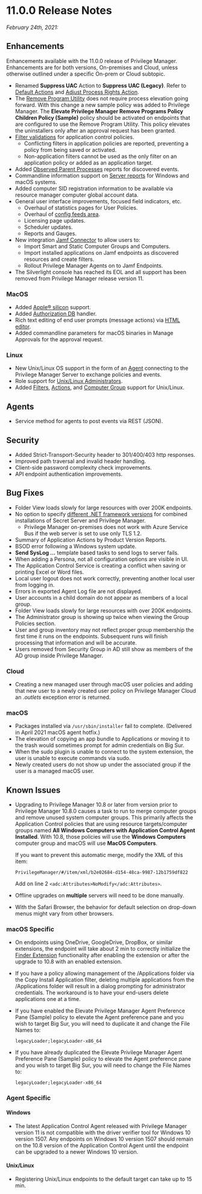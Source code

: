 [title]: # (11.0.0 Release)
[tags]: # (on-premises,cloud)
[priority]: # (30092)
# 11.0.0 Release Notes

_February 24th, 2021:_

## Enhancements

Enhancements available with the 11.0.0 release of Privilege Manager. Enhancements are for both versions, On-premises and Cloud, unless otherwise outlined under a specific On-prem or Cloud subtopic.

* Renamed __Suppress UAC__ Action to __Suppress UAC (Legacy)__. Refer to [Default Actions](../admin/actions/default-actions.md#set_environment_variable_action) and [Adjust Process Rights Action](../admin/actions/windows/unrestricted-token.md).
* The [Remove Program Utility](../how-to/maintenance/remove-programs-utility.md) does not require process elevation going forward. With this change a new sample policy was added to Privilege Manager. The __Elevate Privilege Manager Remove Programs Policy Children Policy (Sample)__ policy should be activated on endpoints that are configured to use the Remove Program Utility. This policy elevates the uninstallers only after an approval request has been granted.
* [Filter validations](../computer-groups/app-control/policies/error-conditions.md) for application control policies.
  * Conflicting filters in application policies are reported, preventing a policy from being saved or activated.
  * Non-application filters cannot be used as the only filter on an application policy or added as an application target.
* Added [Observed Parent Processes](../policy-events/drilldown.md#observed_parent_processes) reports for discovered events.
* Commandline information support on [Server reports](../policy-events/drilldown.md#events) for Windows and macOS systems.
* Added computer SID registration information to be available via resource manager computer global account data.
* General user interface improvements, focused field indicators, etc.
  * Overhaul of statistics pages for User Policies.
  * Overhaul of [config feeds area](../admin/config-feeds).
  * Licensing page updates.
  * Scheduler updates.
  * Reports and Gauges.
* New integration [Jamf Connector](../admin/config/foreign-systems/third-party/set-up-jamf.md) to allow users to:
  * Import Smart and Static Computer Groups and Computers.
  * Import installed applications on Jamf endpoints as discovered resources and create filters.
  * Rollout Privilege Manager Agents on to Jamf Endpoints.
* The Silverlight console has reached its EOL and all support has been removed from Privilege Manager release version 11.

### MacOS

* Added [Apple® silicon](../install/agents/macOS/index.md) support.
* Added [Authorization DB](../platforms/macOS/mac-kexts.md) handler.
* Rich text editing of end user prompts (message actions) via [HTML editor](../admin/actions/macOS/wysiwyg.md).
* Added commandline parameters for macOS binaries in Manage Approvals for the approval request.

### Linux

* New Unix/Linux OS support in the form of an [Agent](../agents/nix/index.md) connecting to the Privilege Manager Server to exchange policies and events.
* Role support for [Unix/Linux Administrators](../admin/roles/app-roles.md).
* Added [Filters](../admin/filters/types/nix/index.md), [Actions](../admin/actions/nix/index.md), and [Computer Group](../computer-groups/nix/index.md) support for Unix/Linux.

## Agents

* Service method for agents to post events via REST (JSON).

## Security

* Added Strict-Transport-Security header to 301/400/403 http responses.
* Improved path traversal and invalid header handling.
* Client-side password complexity check improvements.
* API endpoint authentication improvements.

## Bug Fixes

* Folder View loads slowly for large resources with over 200K endpoints.
* No option to specify [different .NET framework versions](../troubleshooting/install-upgrade/multiple-tls.md) for combined installations of Secret Server and Privilege Manager.
  * Privilege Manager on-premises does not work with Azure Service Bus if the web server is set to use only TLS 1.2.
* Summary of Application Actions by Product Version Reports.
* BSOD error following a Windows system update.
* __Send SysLog ...__ template based tasks to send logs to server fails.
* When adding a Persona, not all configuration options are visible in UI.
* The Application Control Service is creating a conflict when saving or printing Excel or Word files.
* Local user logout does not work correctly, preventing another local user from logging in.
* Errors in exported Agent Log file are not displayed.
* User accounts in a child domain do not appear as members of a local group.
* Folder View loads slowly for large resources with over 200K endpoints.
* The Administrator group is showing up twice when viewing the Group Policies section.
* User and group inventory may not reflect proper group membership the first time it runs on the endpoints. Subsequent runs will finish processing that information and will be accurate.
* Users removed from Security Group in AD still show as members of the AD group inside Privilege Manager.

### Cloud

* Creating a new managed user through macOS user policies and adding that new user to a newly created user policy on Privilege Manager Cloud an _.outlets_ exception error is returned.

### macOS

* Packages installed via `/usr/sbin/installer` fail to complete. (Delivered in April 2021 macOS agent hotfix.)
* The elevation of copying an app bundle to Applications or moving it to the trash would sometimes prompt for admin credentials on Big Sur.
* When the sudo plugin is unable to connect to the system extension, the user is unable to execute commands via sudo.
* Newly created users do not show up under the associated group if the user is a managed macOS user.

## Known Issues

* Upgrading to Privilege Manager 10.8 or later from version prior to Privilege Manager 10.8.0 causes a task to run to merge computer groups and remove unused system computer groups. This primarily affects the Application Control policies that are using resource targets/computer groups named __All Windows Computers with Application Control Agent Installed__.  With 10.8, those policies will use the __Windows Computers__ computer group and macOS will use __MacOS Computers__.

  If you want to prevent this automatic merge, modify the XML of this item:

  `PrivilegeManager/#/item/xml/b2e02684-d154-48ca-9987-12b1759df822`

  Add on line 2 `<adc:Attributes>NoModify</adc:Attributes>`.
* Offline upgrades on __multiple__ servers will need to be done manually.
* With the Safari Browser, the behavior for default selection on drop-down menus might vary from other browsers.

### macOS Specific

* On endpoints using OneDrive, GoogleDrive, DropBox, or similar extensions, the endpoint will take about 2 min to correctly initialize the [Finder Extension](../computer-groups/macOS/examples/self-elevation.md#troubleshooting__verify_the_finder_extension_is_installed) functionality after enabling the extension or after the upgrade to 10.8 with an enabled extension.
* If you have a policy allowing management of the /Applications folder via the Copy Install Application filter, deleting multiple applications from the /Applications folder will result in a dialog prompting for administrator credentials. The workaround is to have your end-users delete applications one at a time.
* If you have enabled the Elevate Privilege Manager Agent Preference Pane (Sample) policy to elevate the Agent preference pane and you wish to target Big Sur, you will need to duplicate it and change the File Names to:

  `legacyLoader;legacyLoader-x86_64`
* If you have already duplicated the Elevate Privilege Manager Agent Preference Pane (Sample) policy to elevate the Agent preference pane and you wish to target Big Sur, you will need to change the File Names to:

  `legacyLoader;legacyLoader-x86_64`

### Agent Specific

#### Windows

* The latest Application Control Agent released with Privilege Manager version 11 is not compatible with the driver verifier tool for Windows 10 version 1507. Any endpoints on Windows 10 version 1507 should remain on the 10.8 version of the Application Control Agent until the endpoint can be upgraded to a newer Windows 10 version.

#### Unix/Linux

* Registering Unix/Linux endpoints to the default target can take up to 15 min.
